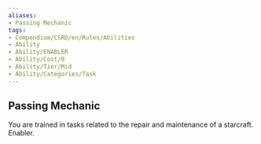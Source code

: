 ```yaml
---
aliases:
- Passing Mechanic
tags:
- Compendium/CSRD/en/Rules/Abilities
- Ability
- Ability/ENABLER
- Ability/Cost/0
- Ability/Tier/Mid
- Ability/Categories/Task
---
```


  
## Passing Mechanic  
You are trained in tasks related to the repair and maintenance of a starcraft. Enabler.